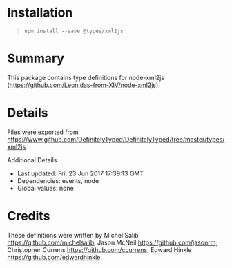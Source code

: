 # Installation
> `npm install --save @types/xml2js`

# Summary
This package contains type definitions for node-xml2js (https://github.com/Leonidas-from-XIV/node-xml2js).

# Details
Files were exported from https://www.github.com/DefinitelyTyped/DefinitelyTyped/tree/master/types/xml2js

Additional Details
 * Last updated: Fri, 23 Jun 2017 17:39:13 GMT
 * Dependencies: events, node
 * Global values: none

# Credits
These definitions were written by Michel Salib <https://github.com/michelsalib>, Jason McNeil <https://github.com/jasonrm>, Christopher Currens <https://github.com/ccurrens>, Edward Hinkle <https://github.com/edwardhinkle>.

